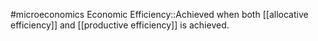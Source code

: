 #microeconomics 
Economic Efficiency::Achieved when both [[allocative efficiency]] and [[productive efficiency]] is achieved.
<!--SR:!2023-11-23,1,230-->